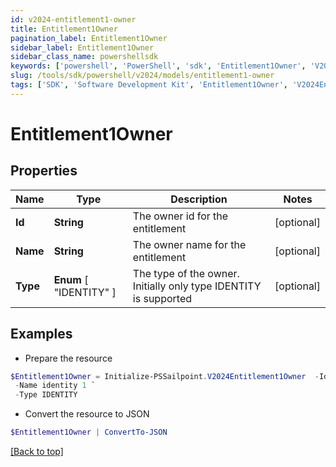 ```yaml
---
id: v2024-entitlement1-owner
title: Entitlement1Owner
pagination_label: Entitlement1Owner
sidebar_label: Entitlement1Owner
sidebar_class_name: powershellsdk
keywords: ['powershell', 'PowerShell', 'sdk', 'Entitlement1Owner', 'V2024Entitlement1Owner'] 
slug: /tools/sdk/powershell/v2024/models/entitlement1-owner
tags: ['SDK', 'Software Development Kit', 'Entitlement1Owner', 'V2024Entitlement1Owner']
---
```



# Entitlement1Owner

## Properties

Name | Type | Description | Notes
------------ | ------------- | ------------- | -------------
**Id** | **String** | The owner id for the entitlement | [optional] 
**Name** | **String** | The owner name for the entitlement | [optional] 
**Type** |  **Enum** [  "IDENTITY" ] | The type of the owner. Initially only type IDENTITY is supported | [optional] 

## Examples

- Prepare the resource
```powershell
$Entitlement1Owner = Initialize-PSSailpoint.V2024Entitlement1Owner  -Id 2a2fdacca5e345f18bf7970cfbb8fec2 `
 -Name identity 1 `
 -Type IDENTITY
```

- Convert the resource to JSON
```powershell
$Entitlement1Owner | ConvertTo-JSON
```


[[Back to top]](#) 

